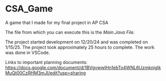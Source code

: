 # CSA_Game
A game that I made for my final project in AP CSA


The file from which you can execute this is the _Main.Java File_.


The project started development on 12/20/24 and was completed on 1/15/25.
The project took approximately 25 hours to complete.
The work was done in VSCode.

Links to important planning documents:
[https://docs.google.com/document/d/1BVgvwwIHn1ebTo4WNL6UzmknigIkMuQt00CzRHM3mJI/edit?usp=sharing ](url)
